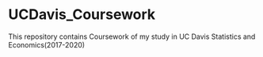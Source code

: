 # UCDavis_Coursework
This repository contains Coursework of my study in UC Davis Statistics and Economics(2017-2020)
